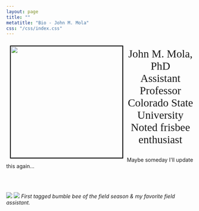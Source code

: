 ```yaml
---
layout: page
title: ""
metatitle: "Bio - John M. Mola"
css: "/css/index.css"
---
```


<img align="left" height="300" src="../img/molathrow.png" style="margin: 10px 10px; border:2px solid black">

<div style="text-align:center">
  <p style="font-family: calibri; font-size:22pt">
John M. Mola, PhD<br>
Assistant Professor<br>
Colorado State University<br>
Noted frisbee enthusiast<br>

  </p>
</div>

Maybe someday I'll update this again...


<br><br>

![](../img/small_beetag.png)            ![](../img/DSCN1695.png)
*First tagged bumble bee of the field season & my favorite field assistant.* 
